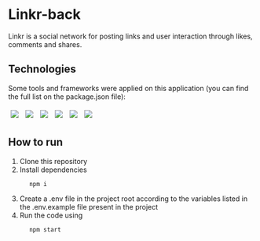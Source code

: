 # Linkr-back

Linkr is a social network for posting links and user interaction through likes, comments and shares.

## Technologies
Some tools and frameworks were applied on this application (you can find the full list on the package.json file):<br>
<p>
  <img style='margin: 5px;' src="https://img.shields.io/badge/javascript-%23323330.svg?style=for-the-badge&logo=javascript&logoColor=%23F7DF1E"/>
  <img style='margin: 5px;' src='https://img.shields.io/badge/Node.js-339933.svg?style=for-the-badge&logo=nodedotjs&logoColor=white'>
  <img style='margin: 5px;' src='https://img.shields.io/badge/express.js-%23404d59.svg?style=for-the-badge&logo=express&logoColor=%2361DAFB)'>
  <img style='margin: 5px;' src="https://img.shields.io/badge/PostgreSQL-4169E1.svg?style=for-the-badge&logo=PostgreSQL&logoColor=white"/>
  <img style='margin: 5px;' src="https://img.shields.io/badge/NPM-%23CB3837.svg?style=for-the-badge&logo=npm&logoColor=white"/>
  <img style='margin: 5px;' src="https://img.shields.io/badge/.ENV-ECD53F.svg?style=for-the-badge&logo=dotenv&logoColor=black"/>
  
</p>

## How to run
1. Clone this repository
2. Install dependencies
```bash
      npm i
```
3. Create a .env file in the project root according to the variables listed in the .env.example file present in the project
4. Run the code using
```bash
      npm start
```
